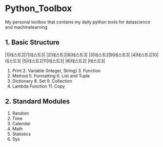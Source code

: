 # Python_Toolbox
My personal toolbox that contains my daily python tools for datascience and machinelearning

## 1. Basic Structure
|1|테스트2|7|테스트3|
|2|테스트2|8|테스트3|
|3|테스트2|9|테스트3|
|4|테스트2|10|테스트3|
|5|테스트2|11|테스트3|
|6|테스트2| |테스트3|

1. Print    2. Variable (Integer, String)    3. Function
4. Method    5. Formatting    6. List and Tuple
7. Dictionary    8. Set    9. Collection
10. Lambda Function    11. Copy

## 2. Standard Modules
1. Random
2. Time
3. Calendar
4. Math
5. Statistics
6. Sys
